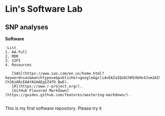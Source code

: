 # Lin's Software Lab
## **SNP analyses**


**Software**
```
-List
1. AA-Full
2. MDR
3. SIPI
4. Resources
 
   [SAS](https://www.sas.com/en_us/home.html?keyword=sas&matchtype=e&publisher=google&gclid=EAIaIQobChMI4bHv4Jum2AIVAZV-Ch3AzARcEAAYASAAEgIZ4fD_BwE).
   [R](https://www.r-project.org/).
   [GitHub Flavored Markdown](https://guides.github.com/features/mastering-markdown/).
   
```

This is my first software repository. Please try it 
